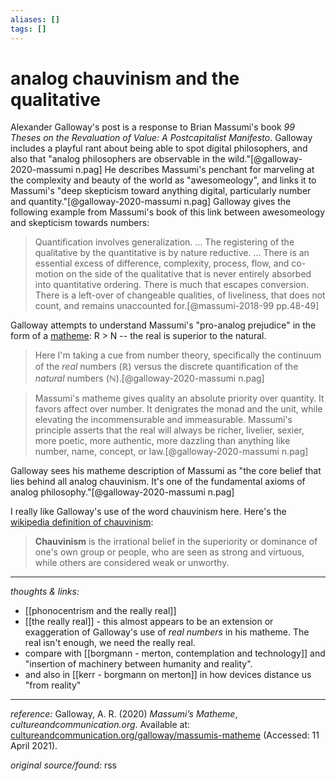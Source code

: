 ```yaml
---
aliases: []
tags: []
---
```


# analog chauvinism and the qualitative 

Alexander Galloway's post is a response to Brian Massumi's book _99 Theses on the Revaluation of Value: A Postcapitalist Manifesto_. Galloway includes a playful rant about being able to spot digital philosophers, and also that "analog philosophers are observable in the wild."[@galloway-2020-massumi n.pag] He describes Massumi's penchant for marveling at the complexity and beauty of the world as "awesomeology", and links it to Massumi's  "deep skepticism toward anything digital, particularly number and quantity."[@galloway-2020-massumi n.pag] Galloway gives the following example from Massumi's book of this link between awesomeology and skepticism towards numbers: 

>Quantification involves generalization. ... The registering of the qualitative by the quantitative is by nature reductive. ... There is an essential excess of difference, complexity, process, flow, and co-motion on the side of the qualitative that is never entirely absorbed into quantitative ordering. There is much that escapes conversion. There is a left-over of changeable qualities, of liveliness, that does not count, and remains unaccounted for.[@massumi-2018-99 pp.48-49]

Galloway attempts to understand Massumi's "pro-analog prejudice" in the form of a [matheme](https://en.wikipedia.org/wiki/Matheme): R > N -- the real is superior to the natural.

>Here I'm taking a cue from number theory, specifically the continuum of the _real_ numbers (ℝ) versus the discrete quantification of the _natural_ numbers (ℕ).[@galloway-2020-massumi n.pag]

>Massumi's matheme gives quality an absolute priority over quantity. It favors affect over number. It denigrates the monad and the unit, while elevating the incommensurable and immeasurable. Massumi's principle asserts that the real will always be richer, livelier, sexier, more poetic, more authentic, more dazzling than anything like number, name, concept, or law.[@galloway-2020-massumi n.pag]

Galloway sees his matheme description of Massumi as "the core belief that lies behind all analog chauvinism. It's one of the fundamental axioms of analog philosophy."[@galloway-2020-massumi n.pag]

I really like Galloway's use of the word chauvinism here. Here's the [wikipedia definition of chauvinism](https://en.wikipedia.org/wiki/Chauvinism): 

>**Chauvinism** is the irrational belief in the superiority or dominance of one's own group or people, who are seen as strong and virtuous, while others are considered weak or unworthy.

---

_thoughts & links:_

- [[phonocentrism and the really real]]
- [[the really real]] - this almost appears to be an extension or exaggeration of Galloway's use of _real numbers_ in his matheme. The real isn't enough, we need the really real.
- compare with [[borgmann - merton, contemplation and technology]] and "insertion of machinery between humanity and reality".
- and also in [[kerr - borgmann on merton]] in how devices distance us "from reality"

---

_reference:_ Galloway, A. R. (2020) _Massumi’s Matheme_, _cultureandcommunication.org_. Available at: [cultureandcommunication.org/galloway/massumis-matheme](http://cultureandcommunication.org/galloway/massumis-matheme) (Accessed: 11 April 2021).

_original source/found:_ rss